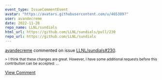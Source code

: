 ```yaml
---
event_type: IssueCommentEvent
avatar: "https://avatars.githubusercontent.com/u/465389?"
user: avandecreme
date: 2022-11-28
repo_name: LLNL/sundials
html_url: https://github.com/LLNL/sundials/pull/230
repo_url: https://github.com/LLNL/sundials
---
```


<a href='https://github.com/avandecreme' target='_blank'>avandecreme</a> commented on issue <a href='https://github.com/LLNL/sundials/pull/230' target='_blank'>LLNL/sundials#230</a>.

<small>> I think that these changes are great. However, I have some additional requests before this contribution can be accepted:...</small>

<a href='https://github.com/LLNL/sundials/pull/230' target='_blank'>View Comment</a>
